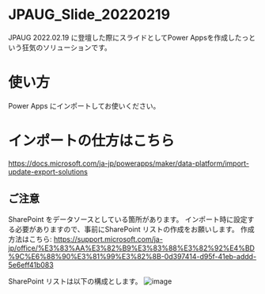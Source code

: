 # JPAUG_Slide_20220219
JPAUG 2022.02.19 に登壇した際にスライドとしてPower Appsを作成したっという狂気のソリューションです。

# 使い方
Power Apps にインポートしてお使いください。

# インポートの仕方はこちら
https://docs.microsoft.com/ja-jp/powerapps/maker/data-platform/import-update-export-solutions

## ご注意
SharePoint をデータソースとしている箇所があります。
インポート時に設定する必要がありますので、事前にSharePoint リストの作成をお願いします。
作成方法はこちら: 
https://support.microsoft.com/ja-jp/office/%E3%83%AA%E3%82%B9%E3%83%88%E3%82%92%E4%BD%9C%E6%88%90%E3%81%99%E3%82%8B-0d397414-d95f-41eb-addd-5e6eff41b083

SharePoint リストは以下の構成とします。
![image](https://user-images.githubusercontent.com/96101315/154794056-bc8aa2bc-d8ee-43d1-82e9-58c554fc0d6c.png)

